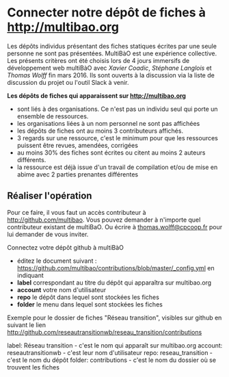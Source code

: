 # Connecter  notre dépôt de fiches à http://multibao.org

Les dépôts individus présentant des fiches statiques écrites par une seule personne ne sont pas présentées. 
MultiBàO est une expérience collective. 
Les présents critères ont été choisis lors de 4 jours immersifs de développement web multiBàO avec *Xavier Coadic*, *Stéphane Langlois* et *Thomas Wolff* fin mars 2016. Ils sont ouverts à la discussion via la liste de discussion du projet ou l'outil Slack à venir.

**Les dépôts de fiches qui apparaissent sur http://multibao.org**

* sont liés à des organisations. Ce n'est pas un individu seul qui porte un ensemble de ressources. 
 * les organisations liées à un nom personnel ne sont pas affichées
* les dépôts de fiches ont au moins 3 contributeurs affichés. 
 * 3 regards sur une ressource, c'est le minimum pour que les ressources puissent être revues, amendées, corrigées 
* au moins 30% des fiches sont écrites ou citent au moins 2 auteurs différents.
 * la ressource est déjà issue d'un travail de compilation et/ou de mise en abime avec 2 parties prenantes différentes
 
## Réaliser l'opération 

Pour ce faire, il vous faut un accès contributeur à http://github.com/multibao. Vous pouvez demander à n'importe quel contributeur existant de multiBaO. Ou écrire à thomas.wolff@cpcoop.fr pour lui demander de vous inviter.

Connectez votre dépôt github à multiBàO
* éditez le document suivant : https://github.com/multibao/contributions/blob/master/_config.yml en indiquant
 * **label** correspondant au titre du dépôt qui apparaîtra sur multibao.org
 * **account** votre nom d'utilisateur
 * **repo** le dépôt dans lequel sont stockées les fiches
 * **folder** le menu dans lequel sont stockées les fiches

Exemple pour le dossier de fiches "Réseau transition", visibles sur github en suivant le lien http://github.com/reseautransitionwb/reseau_transition/contributions

label: Réseau transition - c'est le nom qui apparaît sur multibao.org 
account: reseautransitionwb - c'est leur nom d'utilisateur
repo: reseau_transition - c'est le nom du dépôt
folder: contributions - c'est le nom du dossier où se trouvent les fiches

